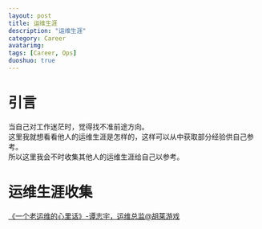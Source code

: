 ```yaml
---
layout: post
title: 运维生涯
description: "运维生涯"
category: Career
avatarimg:
tags: [Career, Ops]
duoshuo: true
---
```


# 引言

当自己对工作迷茫时，觉得找不准前途方向。  
这里我就想看看他人的运维生涯是怎样的，这样可以从中获取部分经验供自己参考。  
所以这里我会不时收集其他人的运维生涯给自己以参考。

# 运维生涯收集

[《一个老运维的心里话》-谭志宇，运维总监@胡莱游戏](http://chuansong.me/n/2303527)  
